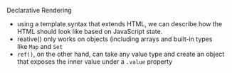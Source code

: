 Declarative Rendering
- using a template syntax that extends HTML, we can describe how the HTML should look like based on JavaScript state.
- reative() only works on objects (including arrays and built-in types like `Map` and `Set`
- `ref()`, on the other hand, can take any value type and create an object that exposes the inner value under a `.value` property

